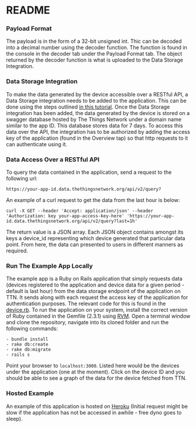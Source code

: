 # README

### Payload Format
The payload is in the form of a 32-bit unsigned int. Thic can be decoded into a decimal number using the decoder function. The function is found in the console in the decoder tab under the Payload Format tab. The object returned by the decoder function is what is uploaded to the Data Storage Integration.

### Data Storage Integration
To make the data generated by the device accessible over a RESTful API, a Data Storage integration needs to be added to the application. This can be done using the steps outlined [in this tutorial](https://www.youtube.com/watch?v=kVf8GmCbOuE). Once the Data Storage integration has been added, the data generated by the device is stored on a swagger database hosted by The Things Network under a domain name similar to the app ID. This database stores data for 7 days. To access this data over the API, the integration has to be authorized by adding the access key of the application (found in the Overview tap) so that http requests to it can authenticate using it.

### Data Access Over a RESTful API
To query the data contained in the application, send a request to the following url:
```
https://your-app-id.data.thethingsnetwork.org/api/v2/query?
```
An example of a curl request to get the data from the last hour is below:
```
curl -X GET --header 'Accept: application/json' --header 'Authorization: key your-app-access-key-here' 'https://your-app-id.data.thethingsnetwork.org/api/v2/query?last=1h'
```
The return value is a JSON array. Each JSON object contains amongst its keys a device_id representing which device generated that particular data point. From here, the data can presented to users in different manners as required.

### Run The Example App Locally
The example app is a Ruby on Rails application that simply requests data (devices registered to the application and device data for a given period - default is last hour) from the data storage endpoint of the application on TTN. It sends along with each request the access key of the application for authentication purposes. The relevant code for this is found in the [device.rb](https://github.com/kodvinci/entropy/blob/master/app/models/device.rb).
To run the application on your system, install the correct version of Ruby contained in the Gemfile (2.3.1) using [RVM](https://rvm.io/). Open a terminal window and clone the repository, navigate into its cloned folder and run the following commands:
```
- bundle install
- rake db:create
- rake db:migrate
- rails s
```
Point your browser to ```localhost:3000```. Listed here would be the devices under the application (one at the moment). Click on the device ID and you should be able to see a graph of the data for the device fetched from TTN. 

### Hosted Example
An example of this application is hosted on [Heroku](https://kaiote-entropy.herokuapp.com/) (Initial request might be slow if the application has not be accessed in awhile - free dyno goes to sleep).
